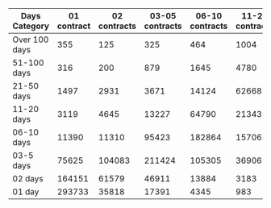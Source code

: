| Days Category | 01 contract | 02 contracts | 03-05 contracts | 06-10 contracts | 11-20 contracts | 21-50 contracts | 51-100 contracts | Over 100 contracts | Sum   |
|---------------|-------------|--------------|-----------------|-----------------|-----------------|-----------------|------------------|--------------------|-------|
| Over 100 days | 355 | 125 | 325 | 464 | 1004 | 3749 | 7417 | 6569 | 20008 |
| 51-100 days | 316 | 200 | 879 | 1645 | 4780 | 15208 | 20260 | 5050 | 48338 |
| 21-50 days | 1497 | 2931 | 3671 | 14124 | 62668 | 153504 | 39129 | 2170 | 279694 |
| 11-20 days | 3119 | 4645 | 13227 | 64790 | 213436 | 189294 | 9993 | 150 | 498654 |
| 06-10 days | 11390 | 11310 | 95423 | 182864 | 157068 | 47192 | 1327 | 11 | 506585 |
| 03-5 days | 75625 | 104083 | 211424 | 105305 | 36906 | 6125 | 145 | 0 | 539613 |
| 02 days | 164151 | 61579 | 46911 | 13884 | 3183 | 478 | 13 | 0 | 290199 |
| 01 day | 293733 | 35818 | 17391 | 4345 | 983 | 230 | 9 | 13 | 352522 |
